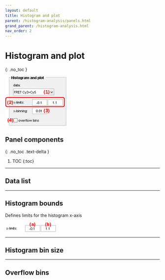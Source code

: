 ```yaml
---
layout: default
title: Histogram and plot
parent: /histogram-analysis/panels.html
grand_parent: /histogram-analysis.html
nav_order: 2
---
```


# Histogram and plot
{: .no_toc }

<a href="../../assets/images/gui/HA-panel-plot.png"><img src="../../assets/images/gui/HA-panel-plot.png" style="max-width: 200px;"/></a>

## Panel components
{: .no_toc .text-delta }

1. TOC
{:toc}

---

## Data list


---

## Histogram bounds

Defines limits for the histogram x-axis

<img src="../../assets/images/gui/HA-panel-plot-bounds.png" style="max-width: 171px;"/>

---

## Histogram bin size


---

## Overflow bins
